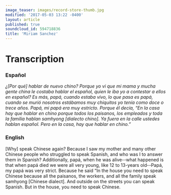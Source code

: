 ```yaml
---
image_teaser: images/record-store-thumb.jpg
modified: '2017-05-03 13:22 -0400'
layout: article
published: true
soundcloud_id: 594718836
title: 'Miriam Sanchez'
---
```


# Transcription

### Español

*¿[Por qué] hablar de nuevo chino? Porque yo vi que mi mama y mucha gente china le costaba hablar el español, quien le iba yo a contestar a ellos en español? Es más, papá, cuando estaba vivo, lo que pasa es papá, cuando se murió nosotros estábamos muy chiquitos yo tenía como doce o trece años. Papá, mi papá era muy estricto. Porque él decía, “En la casa hay que hablar en chino porque todos los paisanos, los empleados y toda la familia hablan samhyong [dialecto chino]. Ya fuera en la calle ustedes hablan español. Pero en la casa, hay que hablar en chino.”*

### English

[Why] speak Chinese again? Because I saw my mother and many other Chinese people who struggled to speak Spanish, and who was I to answer them in Spanish? Additionally, papá, when he was alive--what happened is that when papá died we were all very young, like 12 to 13-years old--Papá, my papá was very strict. Because he said “In the house you need to speak Chinese because all the paisanos, the workers, and all the family speak samhyong [Chinese dialect]. And outside on the streets you can speak Spanish. But in the house, you need to speak Chinese.
